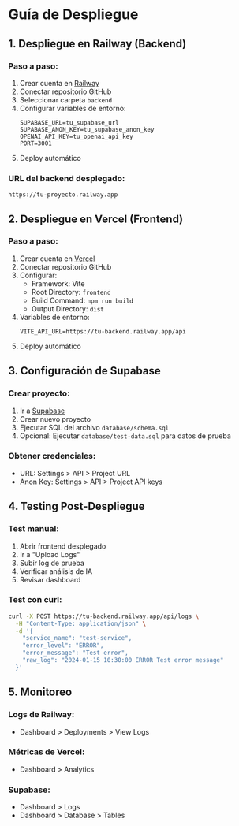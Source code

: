 # Guía de Despliegue

## 1. Despliegue en Railway (Backend)

### Paso a paso:
1. Crear cuenta en [Railway](https://railway.app)
2. Conectar repositorio GitHub
3. Seleccionar carpeta `backend`
4. Configurar variables de entorno:
   ```
   SUPABASE_URL=tu_supabase_url
   SUPABASE_ANON_KEY=tu_supabase_anon_key
   OPENAI_API_KEY=tu_openai_api_key
   PORT=3001
   ```
5. Deploy automático

### URL del backend desplegado:
```
https://tu-proyecto.railway.app
```

## 2. Despliegue en Vercel (Frontend)

### Paso a paso:
1. Crear cuenta en [Vercel](https://vercel.com)
2. Conectar repositorio GitHub
3. Configurar:
   - Framework: Vite
   - Root Directory: `frontend`
   - Build Command: `npm run build`
   - Output Directory: `dist`
4. Variables de entorno:
   ```
   VITE_API_URL=https://tu-backend.railway.app/api
   ```
5. Deploy automático

## 3. Configuración de Supabase

### Crear proyecto:
1. Ir a [Supabase](https://supabase.com)
2. Crear nuevo proyecto
3. Ejecutar SQL del archivo `database/schema.sql`
4. Opcional: Ejecutar `database/test-data.sql` para datos de prueba

### Obtener credenciales:
- URL: Settings > API > Project URL
- Anon Key: Settings > API > Project API keys

## 4. Testing Post-Despliegue

### Test manual:
1. Abrir frontend desplegado
2. Ir a "Upload Logs"
3. Subir log de prueba
4. Verificar análisis de IA
5. Revisar dashboard

### Test con curl:
```bash
curl -X POST https://tu-backend.railway.app/api/logs \
  -H "Content-Type: application/json" \
  -d '{
    "service_name": "test-service",
    "error_level": "ERROR",
    "error_message": "Test error",
    "raw_log": "2024-01-15 10:30:00 ERROR Test error message"
  }'
```

## 5. Monitoreo

### Logs de Railway:
- Dashboard > Deployments > View Logs

### Métricas de Vercel:
- Dashboard > Analytics

### Supabase:
- Dashboard > Logs
- Dashboard > Database > Tables